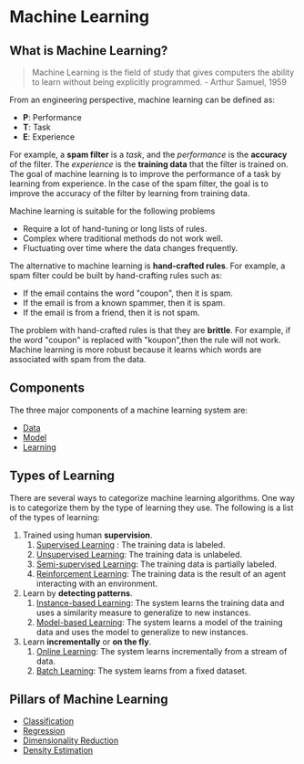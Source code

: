 # Machine Learning

## What is Machine Learning?

> Machine Learning is the field of study that gives computers the ability to learn without being explicitly programmed. - Arthur Samuel, 1959

From an engineering perspective, machine learning can be defined as:

- **P**: Performance
- **T**: Task
- **E**: Experience

For example, a **spam filter** is a _task_, and the _performance_ is the **accuracy** of the filter. The _experience_ is the **training data** that the filter is trained on. The goal of machine learning is to improve the performance of a task by learning from experience. In the case of the spam filter, the goal is to improve the accuracy of the filter by learning from training data.

Machine learning is suitable for the following problems

- Require a lot of hand-tuning or long lists of rules.
- Complex where traditional methods do not work well.
- Fluctuating over time where the data changes frequently.

The alternative to machine learning is **hand-crafted rules**. For example, a spam filter could be built by hand-crafting rules such as:

- If the email contains the word "coupon", then it is spam.
- If the email is from a known spammer, then it is spam.
- If the email is from a friend, then it is not spam.

The problem with hand-crafted rules is that they are **brittle**. For example, if the word "coupon" is replaced with "koupon",then the rule will not work. Machine learning is more robust because it learns which words are associated with spam from the data.

## Components

The three major components of a machine learning system are:

- [Data](concept/data.md)
- [Model](concept/model.md)
- [Learning](concept/learning.md)

## Types of Learning

There are several ways to categorize machine learning algorithms. One way is to categorize them by the type of learning they use. The following is a list of the types of learning:

1. Trained using human **supervision**.
      1. [Supervised Learning](type/supervised-learning.md) : The training data is labeled.
      2. [Unsupervised Learning](type/unsupervised-learning.md): The training data is unlabeled.
      3. [Semi-supervised Learning](type/semi-supervised-learning.md): The training data is partially labeled.
      4. [Reinforcement Learning](type/reinforcement-learning.md): The training data is the result of an agent interacting with an environment.
2. Learn by **detecting patterns**.
      1. [Instance-based Learning](type/instance-based-learning.md): The system learns the training data and uses a similarity measure to generalize to new instances.
      2. [Model-based Learning](type/model-based-learning.md): The system learns a model of the training data and uses the model to generalize to new instances.
3. Learn **incrementally** or **on the fly**.
      1. [Online Learning](type/online-learning.md): The system learns incrementally from a stream of data.
      2. [Batch Learning](type/batch-learning.md): The system learns from a fixed dataset.

## Pillars of Machine Learning

- [Classification](task/classification.md)
- [Regression](task/regression.md)
- [Dimensionality Reduction](task/dimensionality-reduction.md)
- [Density Estimation](task/density-estimation.md)
